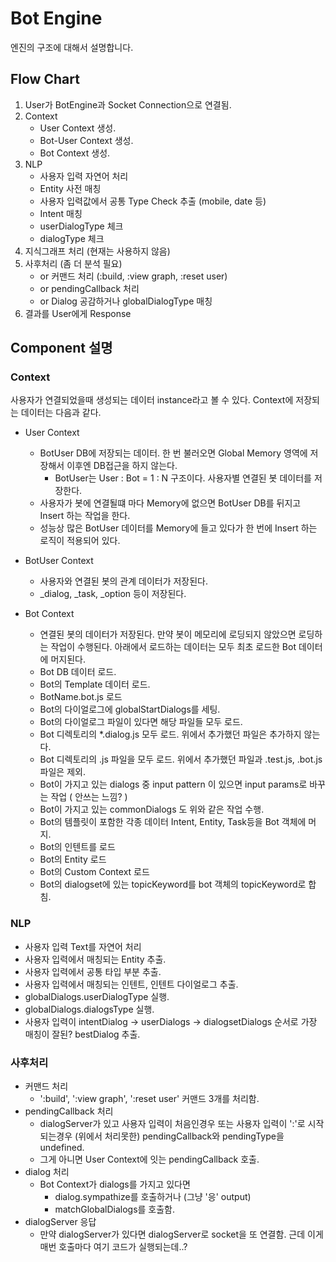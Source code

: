 # Bot Engine
엔진의 구조에 대해서 설명합니다.

## Flow Chart
1. User가 BotEngine과 Socket Connection으로 연결됨.
2. Context
	* User Context 생성.
	* Bot-User Context 생성.
	* Bot Context 생성.
3. NLP
	* 사용자 입력 자연어 처리
	* Entity 사전 매칭
	* 사용자 입력값에서 공통 Type Check 추출 (mobile, date 등)
	* Intent 매칭
	* userDialogType 체크
	* dialogType 체크
4. 지식그래프 처리 (현재는 사용하지 않음)
5. 사후처리 (좀 더 분석 필요)
	* or 커맨드 처리 (:build, :view graph, :reset user)
	* or pendingCallback 처리
	* or Dialog 공감하거나 globalDialogType 매칭
6. 결과를 User에게 Response


## Component 설명

### Context
사용자가 연결되었을때 생성되는 데이터 instance라고 볼 수 있다. Context에 저장되는 데이터는 다음과 같다.

* User Context
	* BotUser DB에 저장되는 데이터. 한 번 불러오면 Global Memory 영역에 저장해서 이후엔 DB접근을 하지 않는다.
		* BotUser는 User : Bot = 1 : N 구조이다. 사용자별 연결된 봇 데이터를 저장한다.
	* 사용자가 봇에 연결될떄 마다 Memory에 없으면 BotUser DB를 뒤지고 Insert 하는 작업을 한다.
	* 성능상 많은 BotUser 데이터를 Memory에 들고 있다가 한 번에 Insert 하는 로직이 적용되어 있다.
	
* BotUser Context
	* 사용자와 연결된 봇의 관계 데이터가 저장된다.
	* _dialog, _task, _option 등이 저장된다.
	
* Bot Context
	* 연결된 봇의 데이터가 저장된다. 만약 봇이 메모리에 로딩되지 않았으면 로딩하는 작업이 수행된다. 아래에서 로드하는 데이터는 모두 최초 로드한 Bot 데이터에 머지된다.
	* Bot DB 데이터 로드.
	* Bot의 Template 데이터 로드.
	* BotName.bot.js 로드
	* Bot의 다이얼로그에 globalStartDialogs를 세팅.
	* Bot의 다이얼로그 파일이 있다면 해당 파일들 모두 로드.
	* Bot 디렉토리의 *.dialog.js 모두 로드. 위에서 추가했던 파일은 추가하지 않는다.
	* Bot 디렉토리의 .js 파일을 모두 로드. 위에서 추가했던 파일과 .test.js, .bot.js 파일은 제외.
	* Bot이 가지고 있는 dialogs 중 input pattern 이 있으면 input params로 바꾸는 작업 ( 안쓰는 느낌? )
	* Bot이 가지고 있는 commonDialogs 도 위와 같은 작업 수행.
	* Bot의 템플릿이 포함한 각종 데이터 Intent, Entity, Task등을 Bot 객체에 머지.
	* Bot의 인텐트를 로드
	* Bot의 Entity 로드
	* Bot의 Custom Context 로드
	* Bot의 dialogset에 있는 topicKeyword를 bot 객체의 topicKeyword로 합침.

### NLP
* 사용자 입력 Text를 자연어 처리
* 사용자 입력에서 매칭되는 Entity 추출.
* 사용자 입력에서 공통 타입 부분 추출.
* 사용자 입력에서 매칭되는 인텐트, 인텐트 다이얼로그 추출.
* globalDialogs.userDialogType 실행.
* globalDialogs.dialogsType 실행.
* 사용자 입력이 intentDialog -> userDialogs -> dialogsetDialogs 순서로 가장 매칭이 잘된? bestDialog 추출.

### 사후처리
* 커맨드 처리
	* ':build', ':view graph', ':reset user' 커맨드 3개를 처리함.
* pendingCallback 처리
	* dialogServer가 있고 사용자 입력이 처음인경우 또는 사용자 입력이 ':'로 시작되는경우 (위에서 처리못한) pendingCallback와 pendingType을 undefined.
	* 그게 아니면 User Context에 잇는 pendingCallback 호출.
* dialog 처리
	* Bot Context가 dialogs를 가지고 있다면
		* dialog.sympathize를 호출하거나 (그냥 '응' output)
		* matchGlobalDialogs를 호출함.
* dialogServer 응답
	* 만약 dialogServer가 있다면 dialogServer로 socket을 또 연결함. 근데 이게 매번 호출마다 여기 코드가 실행되는데..?
	
	
	
